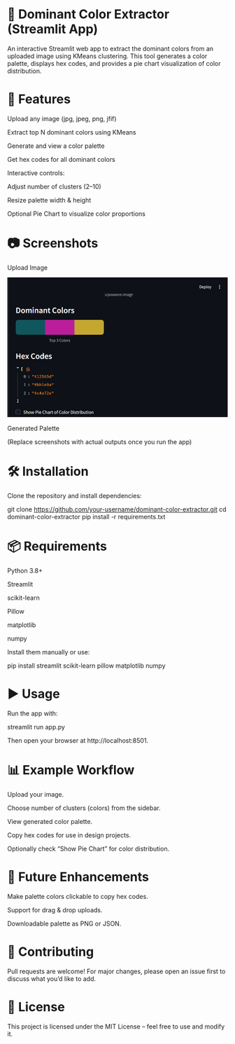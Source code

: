 # 🎨 Dominant Color Extractor (Streamlit App)

An interactive Streamlit web app to extract the dominant colors from an uploaded image using KMeans clustering.
This tool generates a color palette, displays hex codes, and provides a pie chart visualization of color distribution.

# 🚀 Features

Upload any image (jpg, jpeg, png, jfif)

Extract top N dominant colors using KMeans

Generate and view a color palette

Get hex codes for all dominant colors

Interactive controls:

Adjust number of clusters (2–10)

Resize palette width & height

Optional Pie Chart to visualize color proportions

# 📷 Screenshots
Upload Image

![screenshot (27).png](https://github.com/navneet920/Dominant_Color_Extractor/blob/main/Screenshot%20(26).png)

Generated Palette

	

(Replace screenshots with actual outputs once you run the app)

# 🛠 Installation

Clone the repository and install dependencies:

git clone https://github.com/your-username/dominant-color-extractor.git
cd dominant-color-extractor
pip install -r requirements.txt

# 📦 Requirements

Python 3.8+

Streamlit

scikit-learn

Pillow

matplotlib

numpy

Install them manually or use:

pip install streamlit scikit-learn pillow matplotlib numpy

# ▶️ Usage

Run the app with:

streamlit run app.py


Then open your browser at http://localhost:8501.

# 📊 Example Workflow

Upload your image.

Choose number of clusters (colors) from the sidebar.

View generated color palette.

Copy hex codes for use in design projects.

Optionally check “Show Pie Chart” for color distribution.

# 🧩 Future Enhancements

Make palette colors clickable to copy hex codes.

Support for drag & drop uploads.

Downloadable palette as PNG or JSON.

# 🤝 Contributing

Pull requests are welcome! For major changes, please open an issue first to discuss what you’d like to add.

# 📜 License

This project is licensed under the MIT License – feel free to use and modify it.
